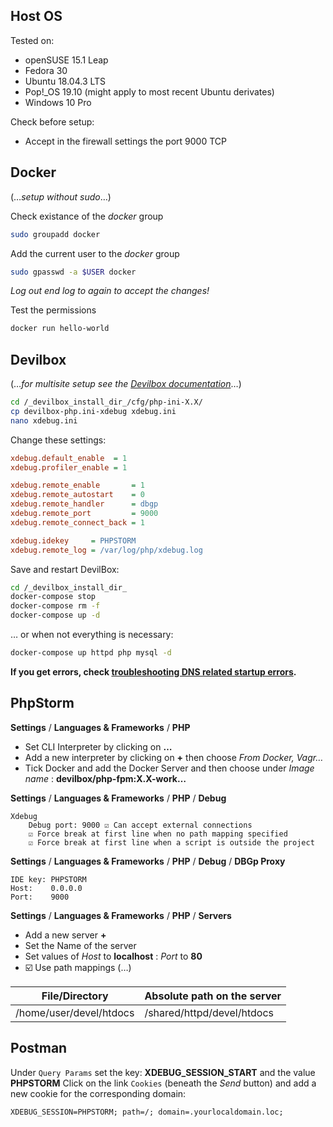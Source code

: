 ## Host OS

Tested on:
 - openSUSE 15.1 Leap
 - Fedora 30
 - Ubuntu 18.04.3 LTS
 - Pop!\_OS 19.10 (might apply to most recent Ubuntu derivates)
 - Windows 10 Pro

Check before setup:
 - Accept in the firewall settings the port 9000 TCP

## Docker 
(&hellip;_setup without sudo_&hellip;)

Check existance of the _docker_ group
```bash
sudo groupadd docker
```

Add the current user to the _docker_ group
```bash
sudo gpasswd -a $USER docker
```

_Log out end log to again to accept the changes!_

Test the permissions
```bash
docker run hello-world
```

## Devilbox
(&hellip;_for multisite setup see the [Devilbox documentation](https://devilbox.readthedocs.io/en/latest/configuration-files/env-file.html#host-path-httpd-datadir)_&hellip;)

```bash
cd /_devilbox_install_dir_/cfg/php-ini-X.X/
cp devilbox-php.ini-xdebug xdebug.ini
nano xdebug.ini
```
Change these settings:
```ini
xdebug.default_enable  = 1
xdebug.profiler_enable = 1

xdebug.remote_enable       = 1
xdebug.remote_autostart    = 0
xdebug.remote_handler      = dbgp
xdebug.remote_port         = 9000
xdebug.remote_connect_back = 1

xdebug.idekey     = PHPSTORM
xdebug.remote_log = /var/log/php/xdebug.log
```
Save and restart DevilBox:

```bash
cd /_devilbox_install_dir_
docker-compose stop
docker-compose rm -f
docker-compose up -d 
```

&hellip; or when not everything is necessary:

```bash
docker-compose up httpd php mysql -d
```

**If you get errors, check [troubleshooting DNS related startup errors](systemd-resolved.md).**

## PhpStorm

**Settings** / **Languages & Frameworks** / **PHP**

 - Set CLI Interpreter by clicking on **&hellip;** 
 - Add a new interpreter by clicking on **+** then choose _From Docker, Vagr&hellip;_
 - Tick Docker and add the Docker Server and then choose under _Image name_ : **devilbox/php-fpm:X.X-work&hellip;**

**Settings** / **Languages & Frameworks** / **PHP** / **Debug**

```
Xdebug
    Debug port: 9000 ☑️ Can accept external connections
    ☑️ Force break at first line when no path mapping specified
    ☑️ Force break at first line when a script is outside the project
```

**Settings** / **Languages & Frameworks** / **PHP** / **Debug** / **DBGp Proxy**

```
IDE key: PHPSTORM
Host:    0.0.0.0
Port:    9000
```

**Settings** / **Languages & Frameworks** / **PHP** / **Servers**

 - Add a new server **+**
 - Set the Name of the server
 - Set values of _Host_ to **localhost** : _Port_ to **80**  
 - ☑️ Use path mappings (&hellip;)
 
 | File/Directory | Absolute path on the server |
 | ----------- | ----------- |
 | /home/user/devel/htdocs | /shared/httpd/devel/htdocs |

 
## Postman

Under `Query Params` set the key: **XDEBUG_SESSION_START** and the value **PHPSTORM**
Click on the link `Cookies` (beneath the _Send_ button) and add a new cookie for the corresponding domain:

```cookie
XDEBUG_SESSION=PHPSTORM; path=/; domain=.yourlocaldomain.loc;
```
